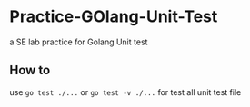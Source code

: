 # Practice-GOlang-Unit-Test
a SE lab practice for Golang Unit test

## How to
use `go test ./...` or `go test -v ./...` for test all unit test file
